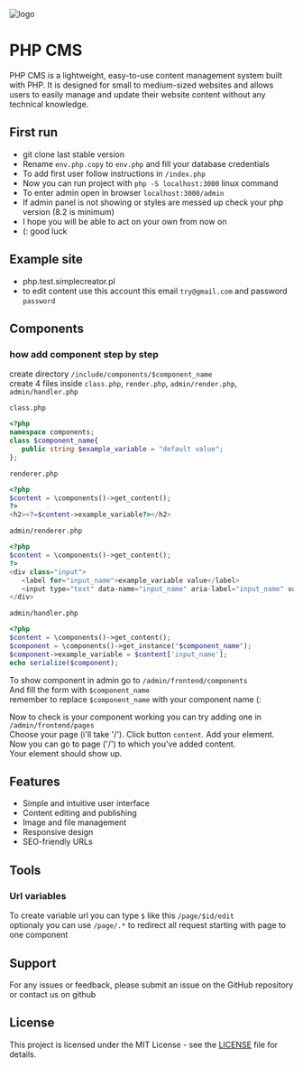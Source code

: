 ![logo](https://www.svgrepo.com/show/353613/craftcms.svg)
# PHP CMS

PHP CMS is a lightweight, easy-to-use content management system built with PHP. It is designed for small to medium-sized websites and allows users to easily manage and update their website content without any technical knowledge.

## First run
- git clone last stable version
- Rename `env.php.copy` to `env.php` and fill your database credentials
- To add first user follow instructions in `/index.php`
- Now you can run project with `php -S localhost:3000` linux command
- To enter admin open in browser `localhost:3000/admin`
- If admin panel is not showing or styles are messed up check your php version (8.2 is minimum)
- I hope you will be able to act on your own from now on
- (: good luck

## Example site
- php.test.simplecreator.pl
- to edit content use this account this email `try@gmail.com` and password `password` 

## Components
### how add component step by step
create directory `/include/components/$component_name`\
create 4 files inside `class.php`, `render.php`, `admin/render.php`, `admin/handler.php`

`class.php`
```php
<?php
namespace components;
class $component_name{
   public string $example_variable = "default value";
};
```

`renderer.php`
```php
<?php
$content = \components()->get_content();
?>
<h2><?=$content->example_variable?></h2>
```

`admin/renderer.php`
```php
<?php
$content = \components()->get_content();
?>
<div class="input">
   <label for="input_name">example_variable value</label>
   <input type="text" data-name="input_name" aria-label="input_name" value="<?=$content->example_variable?>">
</div>
```

`admin/handler.php`
```php
<?php
$content = \components()->get_content();
$component = \components()->get_instance("$component_name");
$component->example_variable = $content['input_name'];
echo serialize($component);
```

To show component in admin go to `/admin/frontend/components`\
And fill the form with `$component_name`\
remember to replace `$component_name` with your component name (:

Now to check is your component working you can try adding one in `/admin/frontend/pages`\
Choose your page (i'll take '/'). Click button `content`. Add your element.\
Now you can go to page ('/') to which you've added content.\
Your element should show up. 

## Features
- Simple and intuitive user interface
- Content editing and publishing
- Image and file management
- Responsive design
- SEO-friendly URLs

## Tools
### Url variables
To create variable url you can type `$` like this `/page/$id/edit` \
optionaly you can use `/page/.*` to redirect all request starting with page to one component

## Support
For any issues or feedback, please submit an issue on the GitHub repository or contact us on github

## License
This project is licensed under the MIT License - see the [LICENSE](LICENSE) file for details.